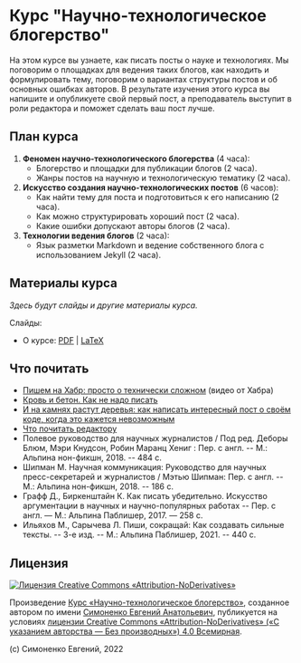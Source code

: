 # Курс "Научно-технологическое блогерство"

На этом курсе вы узнаете, как писать посты о науке и технологиях. Мы поговорим
о площадках для ведения таких блогов, как находить и формулировать тему,
поговорим о вариантах структуры постов и об основных ошибках авторов.
В результате изучения этого курса вы напишите и опубликуете свой первый пост,
а преподаватель выступит в роли редактора и поможет сделать ваш пост лучше.

## План курса

1. **Феномен научно-технологического блогерства** (4 часа):
   - Блогерство и площадки для публикации блогов (2 часа).
   - Жанры постов на научную и технологическую тематику (2 часа).
2. **Искусство создания научно-технологических постов** (6 часов):
   - Как найти тему для поста и подготовиться к его написанию (2 часа).
   - Как можно структурировать хороший пост (2 часа).
   - Какие ошибки допускают авторы блогов (2 часа).
3. **Технологии ведения блогов** (2 часа):
   - Язык разметки Markdown и ведение собственного блога с использованием Jekyll (2 часа).

## Материалы курса

_Здесь будут слайды и другие материалы курса._

Слайды:

- О курсе: [PDF](slides-about-course.pdf) | [LaTeX](slides-about-course.tex)

## Что почитать

- [Пишем на Хабр: просто о технически сложном](https://www.youtube.com/watch?v=L87caoiUPS0)
  (видео от Хабра)
- [Кровь и бетон. Как не надо писать](https://habr.com/ru/post/683450/)
- [И на камнях растут деревья: как написать интересный пост о своём коде, когда это кажется невозможным](https://habr.com/ru/article/669064/)
- [Что почитать редактору](https://t.me/redaktoru)
- Полевое руководство для научных журналистов / Под ред. Деборы Блюм, Мэри Кнудсон,
  Робин Маранц Хениг : Пер. с англ. -- М.: Альпина нон-фикшн, 2018. -- 484 с.
- Шипман М. Научная коммуникация: Руководство для научных пресс-секретарей и журналистов /
  Мэтью Шипман: Пер. с англ. -- М.: Альпина нон-фикшн, 2018. -- 186 с.
- Графф Д., Биркенштайн К. Как писать убедительно. Искусство аргументации в научных и
  научно-популярных работах -- Пер. с англ. — М.: Альпина Паблишер, 2017. — 258 с.
- Ильяхов М., Сарычева Л. Пиши, сокращай: Как создавать сильные тексты. -- 3-е изд. --
  М.: Альпина Паблишер, 2021. -- 440 с.

## Лицензия

[![Лицензия Creative Commons «Attribution-NoDerivatives»](https://i.creativecommons.org/l/by-nd/4.0/88x31.png)](https://creativecommons.org/licenses/by-nd/4.0/)

Произведение [Курс «Научно-технологическое блогерство»](https://github.com/easimonenko/scientific-and-technological-blogging-course),
созданное автором по имени [Симоненко Евгений Анатольевич](mailto:easimonenko@mail.ru),
публикуется на условиях
[лицензии Creative Commons «Attribution-NoDerivatives» («С указанием авторства — Без производных») 4.0 Всемирная](https://creativecommons.org/licenses/by-nd/4.0/).

(c) Симоненко Евгений, 2022
